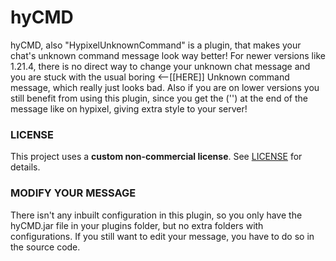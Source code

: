 # hyCMD
hyCMD, also "HypixelUnknownCommand" is a plugin, that makes your chat's unknown command message look way better!
For newer versions like 1.21.4, there is no direct way to change your unknown chat message and you are stuck with
the usual boring <--[[HERE]] Unknown command message, which really just looks bad. Also if you are on lower versions
you still benefit from using this plugin, since you get the ('<cmdname>') at the end of the message like on hypixel,
giving extra style to your server!

### LICENSE
This project uses a **custom non-commercial license**. See [LICENSE](LICENSE.txt) for details.

### MODIFY YOUR MESSAGE
There isn't any inbuilt configuration in this plugin, so you only have the hyCMD.jar file in your plugins folder,
but no extra folders with configurations. If you still want to edit your message, you have to do so in the source
code.
